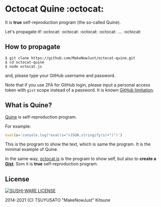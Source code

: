 # Octocat Quine :octocat:

It is **true** self-reproduction program (the so-called Quine).

Let's propagate it! :octocat: :octocat: :octocat: :octocat: .... :octocat:

## How to propagate

```console
$ git clone https://github.com/MakeNowJust/octocat-quine.git
$ cd octocat-quine
$ node octocat.js
```

and, please type your GitHub username and password.

Note that if you use 2FA for GitHub login, please input a personal access token with `gist` scope instead of a password.
It is known [GitHub limitation](https://docs.github.com/en/github/authenticating-to-github/accessing-github-using-two-factor-authentication#authenticating-on-the-command-line-using-https).

## What is Quine?

[Quine](http://en.wikipedia.org/wiki/Quine_%28computing%29) is self-reproduction program.

For example:

```js
eval(s='console.log("eval(s="+JSON.stringify(s)+")")')
```

This is the program to show the text, which is same the program.
It is the minimal example of Quine.

In the same way, [octocat.js](https://github.com/MakeNowJust/octocat-quine/blob/master/octocat.js) is the program to show self,
but also to **create a [Gist](https://gist.github.com/MakeNowJust/e2b6b142799a6a525add)**.
Som it is **true** self-reproduction program.

## License

[![SUSHI-WARE LICENSE](https://img.shields.io/badge/license-SUSHI--WARE%F0%9F%8D%A3-blue.svg)](https://github.com/MakeNowJust/sushi-ware)

2014-2021 (C) TSUYUSATO "MakeNowJust" Kitsune
